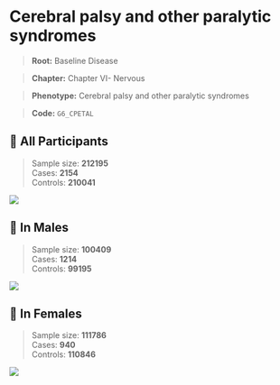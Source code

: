 # Cerebral palsy and other paralytic syndromes

> **Root:** Baseline Disease  

> **Chapter:** Chapter VI- Nervous  

> **Phenotype:** Cerebral palsy and other paralytic syndromes  

> **Code:** `G6_CPETAL`

## 🧪 All Participants  
> Sample size: **212195**  
> Cases: **2154**  
> Controls: **210041**
<img src="/Disease/Figures/ALL/Incidence/G6_CPETAL.png"/>
<CsvTable src="/Disease/Data/ALL/Incidence/COX_G6_CPETAL.csv" label="🔍 View full results" />

## 👨 In Males  
> Sample size: **100409**  
> Cases: **1214**  
> Controls: **99195**
<img src="/Disease/Figures/Male/Incidence/G6_CPETAL.png"/>
<CsvTable src="/Disease/Data/Male/Incidence/COX_G6_CPETAL.csv" label="🔍 View full results" />

## 👩 In Females  
> Sample size: **111786**  
> Cases: **940**  
> Controls: **110846**
<img src="/Disease/Figures/Female/Incidence/G6_CPETAL.png"/>
<CsvTable src="/Disease/Data/Female/Incidence/COX_G6_CPETAL.csv" label="🔍 View full results" />
